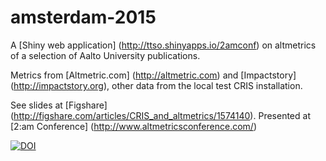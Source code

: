 # amsterdam-2015

A [Shiny web application] (http://ttso.shinyapps.io/2amconf) on altmetrics of a selection of Aalto University publications.

Metrics from [Altmetric.com] (http://altmetric.com) and [Impactstory] (http://impactstory.org), other data from the local test CRIS installation.

See slides at [Figshare] (http://figshare.com/articles/CRIS_and_altmetrics/1574140). Presented at [2:am Conference] (http://www.altmetricsconference.com/)

[![DOI](https://zenodo.org/badge/doi/10.5281/zenodo.32108.svg)](http://dx.doi.org/10.5281/zenodo.32108)